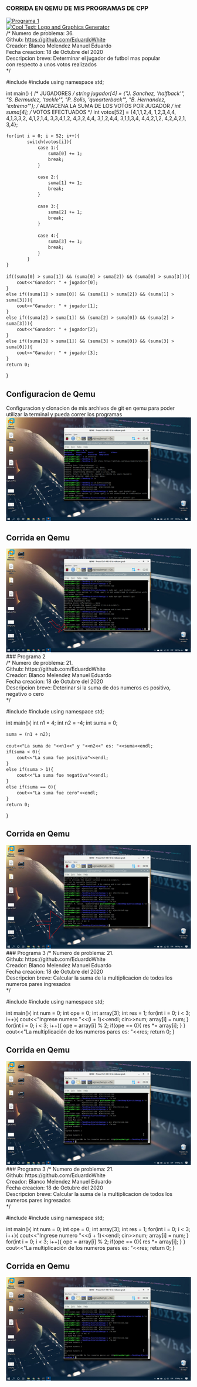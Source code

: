 ### CORRIDA EN QEMU DE MIS PROGRAMAS DE CPP

<a href="https://cooltext.com"><img src="https://images.cooltext.com/5478970.png" width="446" height="108" alt="Programa 1" /></a>
<br /><a href="http://cooltext.com" target="_top"><img src="https://cooltext.com/images/ct_pixel.gif" width="80" height="15" alt="Cool Text: Logo and Graphics Generator" border="0" /></a><br/>
/*
 Numero de problema: 36.<br/>
 Github: https://github.com/EduardoWhite<br/>
 Creador: Blanco Melendez Manuel Eduardo<br/>
 Fecha creacion: 18 de Octubre del 2020<br/>
 Descripcion breve: Determinar el jugador de futbol mas popular<br/>
 con respecto a unos votos realizados<br/>
 */

#include <iostream>
#include <string>
using namespace std;

int main() {
    /* JUGADORES */
    string jugador[4] = {"J. Sanchez, 'halfback'", "S. Bermudez, 'tackle'", "P. Solis, 'quearterback'", "B. Hernandez, 'extremo'"};
    /* ALMACENA LA SUMA DE LOS VOTOS POR JUGADOR */
    int suma[4];
    /* VOTOS EFECTUADOS */
    int votos[52] = {4,1,1,2,4,
					 1,2,3,4,4,
					 4,1,3,3,2,
					 4,1,2,1,4,
					 3,3,4,1,2,
					 4,3,2,4,4,
					 3,1,2,4,4,
					 3,1,1,3,4,
					 4,4,2,1,2,
					 4,2,4,2,1,
					 3,4};
					 
    for(int i = 0; i < 52; i++){
    		switch(votos[i]){
    			case 1:{
    				suma[0] += 1;
					break;
				}
				
				case 2:{
    				suma[1] += 1;
					break;
				}
				
				case 3:{
    				suma[2] += 1;
					break;
				}
				
				case 4:{
    				suma[3] += 1;
					break;
				}					
			}
	}
	
	if((suma[0] > suma[1]) && (suma[0] > suma[2]) && (suma[0] > suma[3])){
		cout<<"Ganador: " + jugador[0];
	}
	else if((suma[1] > suma[0]) && (suma[1] > suma[2]) && (suma[1] > suma[3])){
		cout<<"Ganador: " + jugador[1];
	}
	else if((suma[2] > suma[1]) && (suma[2] > suma[0]) && (suma[2] > suma[3])){
		cout<<"Ganador: " + jugador[2];
	}
	else if((suma[3] > suma[1]) && (suma[3] > suma[0]) && (suma[3] > suma[0])){
		cout<<"Ganador: " + jugador[3];
	}
    return 0;
}

## Configuracion de Qemu
Configuracion y clonacion de mis archivos de git en qemu para poder utilizar la terminal y pueda correr los programas
<img src="https://raw.githubusercontent.com/EduardoWhite/EjerciciosCpp/master/c1.PNG"/>
## Corrida en Qemu
<img src="https://raw.githubusercontent.com/EduardoWhite/EjerciciosCpp/master/c2.PNG"/>
### Programa 2<br/>
/*
 Numero de problema: 21.<br/>
 Github: https://github.com/EduardoWhite<br/>
 Creador: Blanco Melendez Manuel Eduardo<br/>
 Fecha creacion: 18 de Octubre del 2020<br/>
 Descripcion breve: Deterinar si la suma de dos numeros es positivo, negativo o cero<br/>
*/

#include <iostream>
#include <string>
using namespace std;

int main(){
	int n1 = 4;
	int n2 = -4;
	int suma = 0;
	
	suma = (n1 + n2);
	
	cout<<"La suma de "<<n1<<" y "<<n2<<" es: "<<suma<<endl;
	if(suma < 0){
		cout<<"La suma fue positiva"<<endl;
	}
 	else if(suma > 1){
 		cout<<"La suma fue negativa"<<endl;
	}
	else if(suma == 0){
		cout<<"La suma fue cero"<<endl;
	}	
	return 0;
}

## Corrida en Qemu
<img src="https://raw.githubusercontent.com/EduardoWhite/EjerciciosCpp/master/c3.PNG"/>
### Programa 3
/*
 Numero de problema: 21.<br/>
 Github: https://github.com/EduardoWhite<br/>
 Creador: Blanco Melendez Manuel Eduardo<br/>
 Fecha creacion: 18 de Octubre del 2020<br/>
 Descripcion breve: Calcular la suma de la multiplicacion de todos los numeros pares ingresados<br/>
*/

#include <iostream>
#include <string>
using namespace std;

int main(){
	int num = 0;
	int ope = 0;
	int array[3];
	int res = 1;
	for(int i = 0; i < 3; i++){
		cout<<"Ingrese numero "<<(i + 1)<<endl;
		cin>>num;
		array[i] = num;
	}
	for(int i = 0; i < 3; i++){
		ope = array[i] % 2;
		if(ope == 0){
			res *= array[i];
		}
	}
	cout<<"La multiplicación de los numeros pares es: "<<res;
	return 0;
}

## Corrida en Qemu
<img src="https://raw.githubusercontent.com/EduardoWhite/EjerciciosCpp/master/c4.PNG"/>
### Programa 3
/*
 Numero de problema: 21.<br/>
 Github: https://github.com/EduardoWhite<br/>
 Creador: Blanco Melendez Manuel Eduardo<br/>
 Fecha creacion: 18 de Octubre del 2020<br/>
 Descripcion breve: Calcular la suma de la multiplicacion de todos los numeros pares ingresados<br/>
*/

#include <iostream>
#include <string>
using namespace std;

int main(){
	int num = 0;
	int ope = 0;
	int array[3];
	int res = 1;
	for(int i = 0; i < 3; i++){
		cout<<"Ingrese numero "<<(i + 1)<<endl;
		cin>>num;
		array[i] = num;
	}
	for(int i = 0; i < 3; i++){
		ope = array[i] % 2;
		if(ope == 0){
			res *= array[i];
		}
	}
	cout<<"La multiplicación de los numeros pares es: "<<res;
	return 0;
}

## Corrida en Qemu
<img src="https://raw.githubusercontent.com/EduardoWhite/EjerciciosCpp/master/c4.PNG"/>

